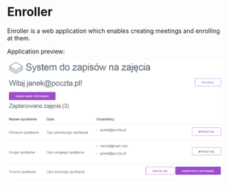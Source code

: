 # Enroller
Enroller is a web application which enables creating meetings and enrolling at them.

Application preview:

![alt text](https://raw.githubusercontent.com/migarn/enroller-fullstack/master/enroller.png)
